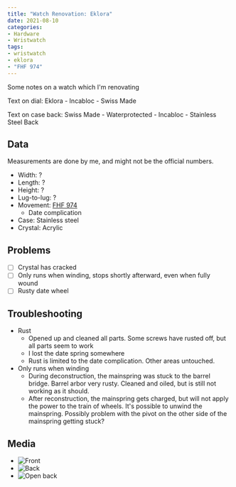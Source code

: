 ```yaml
---
title: "Watch Renovation: Eklora"
date: 2021-08-10
categories:
- Hardware
- Wristwatch
tags:
- wristwatch
- eklora
- "FHF 974"
---
```


Some notes on a watch which I'm renovating

Text on dial: Eklora - Incabloc - Swiss Made

Text on case back: Swiss Made - Waterprotected - Incabloc - Stainless Steel Back

## Data

Measurements are done by me, and might not be the official numbers.

* Width: ?
* Length: ?
* Height: ?
* Lug-to-lug: ?
* Movement: [FHF 974](http://www.ranfft.de/cgi-bin/bidfun-db.cgi?10&ranfft&0&2uswk&FHF_974)
  - Date complication
* Case: Stainless steel
* Crystal: Acrylic

## Problems

- [ ] Crystal has cracked
- [ ] Only runs when winding, stops shortly afterward, even when fully wound
- [ ] Rusty date wheel

## Troubleshooting

* Rust
  - Opened up and cleaned all parts. Some screws have rusted off, but all parts seem to work
  - I lost the date spring somewhere
  - Rust is limited to the date complication. Other areas untouched.
* Only runs when winding
  - During deconstruction, the mainspring was stuck to the barrel bridge. Barrel arbor very rusty. Cleaned and oiled, but is still not working as it should.
  - After reconstruction, the mainspring gets charged, but will not apply the power to the train of wheels. It's possible to unwind the mainspring. Possibly problem with the pivot on the other side of the mainspring getting stuck?

## Media
* ![Front](https://i.imgur.com/OrJcMa4.jpg)
* ![Back](https://i.imgur.com/K0ZuIxo.jpg)
* ![Open back](https://i.imgur.com/R6q4AXO.jpg)
